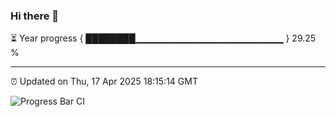 ### Hi there 👋

⏳ Year progress { ████████▁▁▁▁▁▁▁▁▁▁▁▁▁▁▁▁▁▁▁▁▁▁ } 29.25 %

---

⏰ Updated on Thu, 17 Apr 2025 18:15:14 GMT

![Progress Bar CI](https://github.com/Shyam-Makwana/GitHub-Actions-Demo/workflows/Progress%20Bar%20CI/badge.svg)
